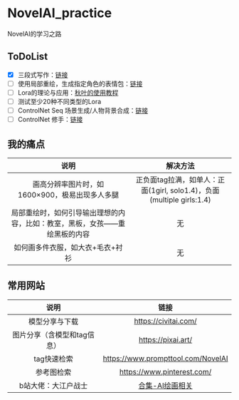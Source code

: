 # NovelAI_practice
NovelAI的学习之路

## ToDoList
- [x] 三段式写作：[链接](https://www.bilibili.com/read/cv19143955)
- [ ] 使用局部重绘，生成指定角色的表情包：[链接](https://www.bilibili.com/read/cv19064710?spm_id_from=333.999.0.0)
- [ ] Lora的理论与应用：[秋叶的使用教程](https://www.bilibili.com/video/BV1Py4y1d7eJ/?spm_id_from=333.337.search-card.all.click&vd_source=6ac7c4e9791ca84c0eeb7af7f2237d31)
- [ ] 测试至少20种不同类型的Lora
- [ ] ControlNet Seq 场景生成/人物背景合成：[链接](https://www.bilibili.com/video/BV1zN411F716/?spm_id_from=333.999.0.0&vd_source=6ac7c4e9791ca84c0eeb7af7f2237d31)
- [ ] ControlNet 修手：[链接](https://www.bilibili.com/video/BV1Ej411g7R4/?spm_id_from=333.999.0.0&vd_source=6ac7c4e9791ca84c0eeb7af7f2237d31)

## 我的痛点
| 说明 | 解决方法 |
| :---: | :---: |
| 画高分辨率图片时，如1600×900，极易出现多人多腿 | 正负面tag拉满，如单人：正面(1girl, solo1.4)，负面(multiple girls:1.4)|
| 局部重绘时，如何引导输出理想的内容，比如：教室，黑板，女孩——重绘黑板的内容 | 无 | 暂无 |
| 如何画多件衣服，如大衣+毛衣+衬衫 | 无 |

## 常用网站
| 说明 | 链接 |
| :---: | :---: |
| 模型分享与下载 | https://civitai.com/ |
| 图片分享（含模型和tag信息）| https://pixai.art/ |
| tag快速检索 | https://www.prompttool.com/NovelAI |
| 参考图检索 | https://www.pinterest.com/ |
| b站大佬：大江户战士 | [合集-AI绘画相关](https://space.bilibili.com/55123/channel/collectiondetail?sid=1162295) |
